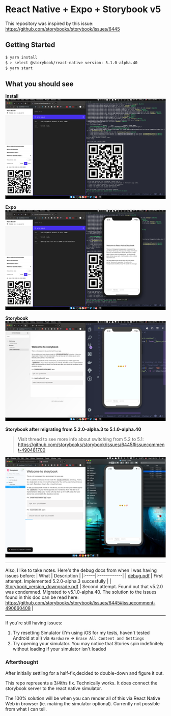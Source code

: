 # React Native + Expo + Storybook v5

This repository was inspired by this issue: https://github.com/storybooks/storybook/issues/6445

## Getting Started

```bash
$ yarn install
$ > select @storybook/react-native version: 5.1.0-alpha.40
$ yarn start
```

## What you should see

**Install**
![install](docs/0_install.png)

**Expo**
![expo](docs/1_expo.png)

**Storybook**
![storybook](docs/2_storybook.png)

**Storybook after migrating from 5.2.0-alpha.3 to 5.1.0-alpha.40**

> Visit thread to see more info about switching from 5.2 to 5.1:
> https://github.com/storybooks/storybook/issues/6445#issuecomment-490481700

![updated storybook view](docs/510a40_view.png)

---

Also, I like to take notes. Here's the debug docs from when I was having issues before:
| What | Description |
|:-----|:------------|
| [debug.pdf](./docs/debug.pdf) | First attempt. Implemented 5.2.0-alpha.3 succesfully |
| [Storybook_version_downgrade.pdf](docs/Storybook_version_downgrade.pdf) | Second attempt. Found out that v5.2.0 was condemned. Migrated to v5.1.0-alpha.40. The solution to the issues found in this doc can be read here: https://github.com/storybooks/storybook/issues/6445#issuecomment-490660408 |

---

If you're still having issues:

1. Try resetting Simulator (I'm using iOS for my tests, haven't tested Android at all) via `Hardware` -> `Erase All Content and Settings`
2. Try opening your simulator. You may notice that Stories spin indefinitely without loading if your simulator isn't loaded

### Afterthought

After initially settling for a half-fix,decided to double-down and figure it out.

This repo represents a 3/4ths fix. Technically works. It does connect the storybook server to the react native simulator.

The 100% solution will be when you can render all of this via React Native Web in browser (ie. making the simulator optional). Currently not possible from what I can tell.
